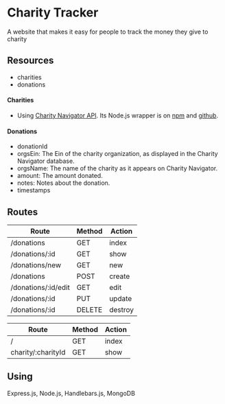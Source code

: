 # Charity Tracker

A website that makes it easy for people to track the money they give to charity

## Resources
- charities
- donations

#### Charities
- Using [Charity Navigator API](https://charity.3scale.net/docs/data-api/reference). Its Node.js wrapper is on [npm](https://www.npmjs.com/package/charitynavigator-promise) and [github](https://github.com/kfa408/CharityNavigator).  

#### Donations
- donationId
- orgsEin: The Ein of the charity organization, as displayed in the Charity Navigator database.
- orgsName: The name of the charity as it appears on Charity Navigator.
- amount: The amount donated.
- notes: Notes about the donation.
- timestamps

## Routes

| Route | Method | Action |
| --- | --- | --- |
| /donations | GET | index |
| /donations/:id | GET | show |
| /donations/new | GET | new |
| /donations | POST | create |
| /donations/:id/edit | GET | edit |
| /donations/:id | PUT | update |
| /donations/:id | DELETE | destroy |

| Route | Method | Action |
| --- | --- | --- |
| / | GET | index |
| charity/:charityId | GET | show |

## Using
Express.js,
Node.js,
Handlebars.js,
MongoDB
